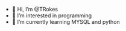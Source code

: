 - 👋 Hi, I’m @TRokes
- 👀 I’m interested in programming
- 🌱 I’m currently learning MYSQL and python
<!---
TRokes/TRokes is a ✨ special ✨ repository because its `README.md` (this file) appears on your GitHub profile.
You can click the Preview link to take a look at your changes.
--->
